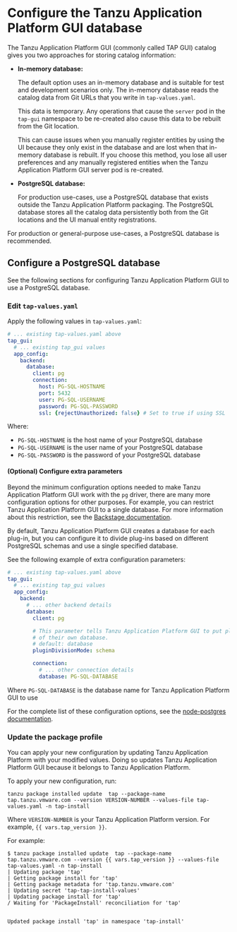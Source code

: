 # Configure the Tanzu Application Platform GUI database

The Tanzu Application Platform GUI (commonly called TAP GUI) catalog gives you two approaches for
storing catalog information:

- **In-memory database:**

  The default option uses an in-memory database and is suitable for test and development scenarios only.
  The in-memory database reads the catalog data from Git URLs that you write in `tap-values.yaml`.

  This data is temporary. Any operations that cause the `server` pod in the `tap-gui` namespace
  to be re-created also cause this data to be rebuilt from the Git location.

  This can cause issues when you manually register entities by using the UI because they only exist
  in the database and are lost when that in-memory database is rebuilt.
  If you choose this method, you lose all user preferences and any manually registered entities when
  the Tanzu Application Platform GUI server pod is re-created.

- **PostgreSQL database:**

  For production use-cases, use a PostgreSQL database that exists outside the
  Tanzu Application Platform packaging.
  The PostgreSQL database stores all the catalog data persistently both from the Git locations and
  the UI manual entity registrations.

For production or general-purpose use-cases, a PostgreSQL database is recommended.

## <a id="config-postgresql"></a> Configure a PostgreSQL database

See the following sections for configuring Tanzu Application Platform GUI to use a PostgreSQL database.

### <a id="postgresql-edit-values"></a> Edit `tap-values.yaml`

Apply the following values in `tap-values.yaml`:

```yaml
# ... existing tap-values.yaml above
tap_gui:
  # ... existing tap_gui values
  app_config:
    backend:
      database:
        client: pg
        connection:
          host: PG-SQL-HOSTNAME
          port: 5432
          user: PG-SQL-USERNAME
          password: PG-SQL-PASSWORD
          ssl: {rejectUnauthorized: false} # Set to true if using SSL
```

Where:

- `PG-SQL-HOSTNAME` is the host name of your PostgreSQL database
- `PG-SQL-USERNAME` is the user name of your PostgreSQL database
- `PG-SQL-PASSWORD` is the password of your PostgreSQL database

#### <a id="config-extras"></a> (Optional) Configure extra parameters

Beyond the minimum configuration options needed to make Tanzu Application Platform GUI work with the
`pg` driver, there are many more configuration options for other purposes.
For example, you can restrict Tanzu Application Platform GUI to a single database.
For more information about this restriction, see the
[Backstage documentation](https://backstage.io/docs/tutorials/switching-sqlite-postgres#using-a-single-database).

By default, Tanzu Application Platform GUI creates a database for each plug-in, but you can configure
it to divide plug-ins based on different PostgreSQL schemas and use a single specified database.

See the following example of extra configuration parameters:

```yaml
# ... existing tap-values.yaml above
tap_gui:
  # ... existing tap_gui values
  app_config:
    backend:
      # ... other backend details
      database:
        client: pg

        # This parameter tells Tanzu Application Platform GUI to put plug-ins in their own schema instead
        # of their own database.
        # default: database
        pluginDivisionMode: schema

        connection:
          # ... other connection details
          database: PG-SQL-DATABASE
```

Where `PG-SQL-DATABASE` is the database name for Tanzu Application Platform GUI to use

For the complete list of these configuration options, see the
[node-postgres documentation](https://node-postgres.com/apis/client).

### <a id="update-package-profile"></a> Update the package profile

You can apply your new configuration by updating Tanzu Application Platform with your modified values.
Doing so updates Tanzu Application Platform GUI because it belongs to Tanzu Application Platform.

To apply your new configuration, run:

```console
tanzu package installed update  tap --package-name tap.tanzu.vmware.com --version VERSION-NUMBER --values-file tap-values.yaml -n tap-install
```

Where `VERSION-NUMBER` is your Tanzu Application Platform version. For example, `{{ vars.tap_version }}`.

For example:

```console
$ tanzu package installed update  tap --package-name tap.tanzu.vmware.com --version {{ vars.tap_version }} --values-file tap-values.yaml -n tap-install
| Updating package 'tap'
| Getting package install for 'tap'
| Getting package metadata for 'tap.tanzu.vmware.com'
| Updating secret 'tap-tap-install-values'
| Updating package install for 'tap'
/ Waiting for 'PackageInstall' reconciliation for 'tap'


Updated package install 'tap' in namespace 'tap-install'
```
